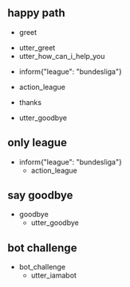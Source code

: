 ## happy path
 * greet
  - utter_greet
  - utter_how_can_i_help_you
 * inform{"league": "bundesliga"}
  - action_league
 * thanks
  - utter_goodbye

## only league
* inform{"league": "bundesliga"}
  - action_league

## say goodbye
* goodbye
  - utter_goodbye

## bot challenge
* bot_challenge
  - utter_iamabot
